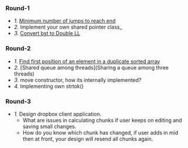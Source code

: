 ### Round-1
- _1._ [Minimum number of jumps to reach end](https://www.geeksforgeeks.org/minimum-number-of-jumps-to-reach-end-of-a-given-array/)
- _2._ Implement your own shared pointer class_
- _3._ [Convert bst to Double LL](https://www.geeksforgeeks.org/convert-given-binary-tree-doubly-linked-list-set-3/)

### Round-2
- _1._ [Find first position of an element in a duplicate sorted array](/DS_Questions/Questions/vectors_arrays/Find_Search_Count/Find/Sorted)
- _2._ [Shared queue among threads](Sharing a queue among three threads)
- _3._ move constructor, how its internally implemented?
- _4._ Implementing own strtok()

### Round-3
- _1._ Design dropbox client application. 
  - What are issues in calculating chunks if user keeps on editing and saving small changes.
  - How do you know which chunk has changed, if user adds in mid then at front, your design will resend all chunks again.
